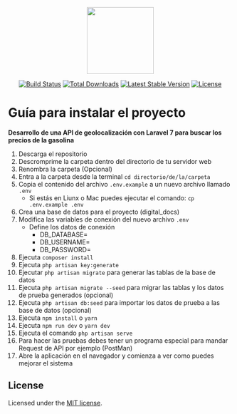 <p align="center"><a href="https://laravel.com" target="_blank"><img src="https://raw.githubusercontent.com/TaynisRW/gasmapi/main/public/favicon.ico" width="150" height="150"></a></p>

<p align="center">
<a href="https://travis-ci.org/laravel/framework"><img src="https://travis-ci.org/laravel/framework.svg" alt="Build Status"></a>
<a href="https://packagist.org/packages/laravel/framework"><img src="https://poser.pugx.org/laravel/framework/d/total.svg" alt="Total Downloads"></a>
<a href="https://packagist.org/packages/laravel/framework"><img src="https://poser.pugx.org/laravel/framework/v/stable.svg" alt="Latest Stable Version"></a>
<a href="https://packagist.org/packages/laravel/framework"><img src="https://poser.pugx.org/laravel/framework/license.svg" alt="License"></a>
</p>

# Guía para instalar el proyecto
**Desarrollo de una API de geolocalización con Laravel 7 para buscar los precios de la gasolina**

1. Descarga el repositorio
2. Descromprime la carpeta dentro del directorio de tu servidor web
3. Renombra la carpeta (Opcional) 
4. Entra a la carpeta desde la terminal `cd directorio/de/la/carpeta`
5. Copia el contenido del archivo `.env.example` a un nuevo archivo llamado `.env`
    * Si estás en Liunx o Mac puedes ejecutar el comando: `cp .env.example .env`
6. Crea una base de datos para el proyecto (digital_docs)
7. Modifica las variables de conexión del nuevo archivo `.env` 
    * Define los datos de conexión 
        * DB_DATABASE=
        * DB_USERNAME=
        * DB_PASSWORD=
8. Ejecuta `composer install`
9. Ejecuta `php artisan key:generate`
10. Ejecutar `php artisan migrate` para generar las tablas de la base de datos 
11. Ejecuta  `php artisan migrate --seed` para migrar las tablas y los datos de prueba generados (opcional)
12. Ejecuta `php artisan db:seed` para importar los datos de prueba a las base de datos (opcional)
13. Ejecuta `npm install` o `yarn`
14. Ejecuta `npm run dev` o `yarn dev`
15. Ejecuta el comando `php artisan serve`
16. Para hacer las pruebas debes tener un programa especial para mandar Request de API por ejemplo (PostMan)
17. Abre la aplicación en el navegador y comienza a ver como puedes mejorar el sistema

## License
Licensed under the [MIT license](https://opensource.org/licenses/MIT).
